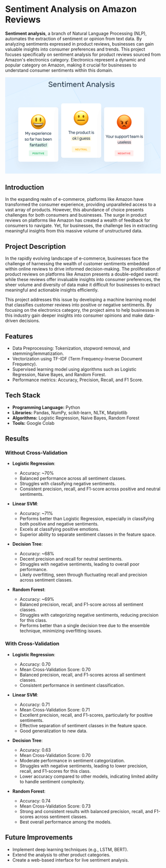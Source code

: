 # Sentiment Analysis on Amazon Reviews
**Sentiment analysis**, a branch of Natural Language Processing (NLP), automates the extraction of sentiment or opinion from text data. By analyzing sentiments expressed in product reviews, businesses can gain valuable insights into consumer preferences and trends. This project focuses specifically on sentiment analysis for product reviews sourced from Amazon's electronics category. Electronics represent a dynamic and popular category on Amazon, making it crucial for businesses to understand consumer sentiments within this domain.

<img src="Sentiment-Analysis1.png" alt="Sentiment Analysis Chart" width="600"/>

## Introduction
In the expanding realm of e-commerce, platforms like Amazon have transformed the consumer experience, providing unparalleled access to a vast array of products. However, this abundance of choice presents challenges for both consumers and businesses. The surge in product reviews on platforms like Amazon has created a wealth of feedback for consumers to navigate. Yet, for businesses, the challenge lies in extracting meaningful insights from this massive volume of unstructured data.

## Project Description
In the rapidly evolving landscape of e-commerce, businesses face the challenge of harnessing the wealth of customer sentiments embedded within online reviews to drive informed decision-making. The proliferation of product reviews on platforms like Amazon presents a double-edged sword: while these reviews offer invaluable insights into consumer preferences, the sheer volume and diversity of data make it difficult for businesses to extract meaningful and actionable insights efficiently.

This project addresses this issue by developing a machine learning model that classifies customer reviews into positive or negative sentiments. By focusing on the electronics category, the project aims to help businesses in this industry gain deeper insights into consumer opinions and make data-driven decisions.

## Features
- Data Preprocessing: Tokenization, stopword removal, and stemming/lemmatization.
- Vectorization using TF-IDF (Term Frequency-Inverse Document Frequency).
- Supervised learning model using algorithms such as Logistic Regression, Naive Bayes, and Random Forest.
- Performance metrics: Accuracy, Precision, Recall, and F1 Score.


## Tech Stack
- **Programming Language:** Python
- **Libraries:** Pandas, NumPy, scikit-learn, NLTK, Matplotlib
- **Algorithms:** Logistic Regression, Naive Bayes, Random Forest
- **Tools:** Google Colab

## Results
### Without Cross-Validation

- **Logistic Regression**:
  - Accuracy: ~70%
  - Balanced performance across all sentiment classes.
  - Struggles with classifying negative sentiments.
  - Consistent precision, recall, and F1-score across positive and neutral sentiments.

- **Linear SVM**:
  - Accuracy: ~71%
  - Performs better than Logistic Regression, especially in classifying both positive and negative sentiments.
  - Excels at classifying positive emotions.
  - Superior ability to separate sentiment classes in the feature space.

- **Decision Tree**:
  - Accuracy: ~68%
  - Decent precision and recall for neutral sentiments.
  - Struggles with negative sentiments, leading to overall poor performance.
  - Likely overfitting, seen through fluctuating recall and precision across sentiment classes.

- **Random Forest**:
  - Accuracy: ~69%
  - Balanced precision, recall, and F1-score across all sentiment classes.
  - Struggles with categorizing negative sentiments, reducing precision for this class.
  - Performs better than a single decision tree due to the ensemble technique, minimizing overfitting issues.

### With Cross-Validation

- **Logistic Regression**:
  - Accuracy: 0.70
  - Mean Cross-Validation Score: 0.70
  - Balanced precision, recall, and F1-scores across all sentiment classes.
  - Consistent performance in sentiment classification.

- **Linear SVM**:
  - Accuracy: 0.71
  - Mean Cross-Validation Score: 0.71
  - Excellent precision, recall, and F1-scores, particularly for positive sentiments.
  - Effective separation of sentiment classes in the feature space.
  - Good generalization to new data.

- **Decision Tree**:
  - Accuracy: 0.63
  - Mean Cross-Validation Score: 0.70
  - Moderate performance in sentiment categorization.
  - Struggles with negative sentiments, leading to lower precision, recall, and F1-scores for this class.
  - Lower accuracy compared to other models, indicating limited ability to handle sentiment complexity.

- **Random Forest**:
  - Accuracy: 0.74
  - Mean Cross-Validation Score: 0.73
  - Strong and consistent results with balanced precision, recall, and F1-scores across sentiment classes.
  - Best overall performance among the models.

## Future Improvements
- Implement deep learning techniques (e.g., LSTM, BERT).
- Extend the analysis to other product categories.
- Create a web-based interface for live sentiment analysis.

